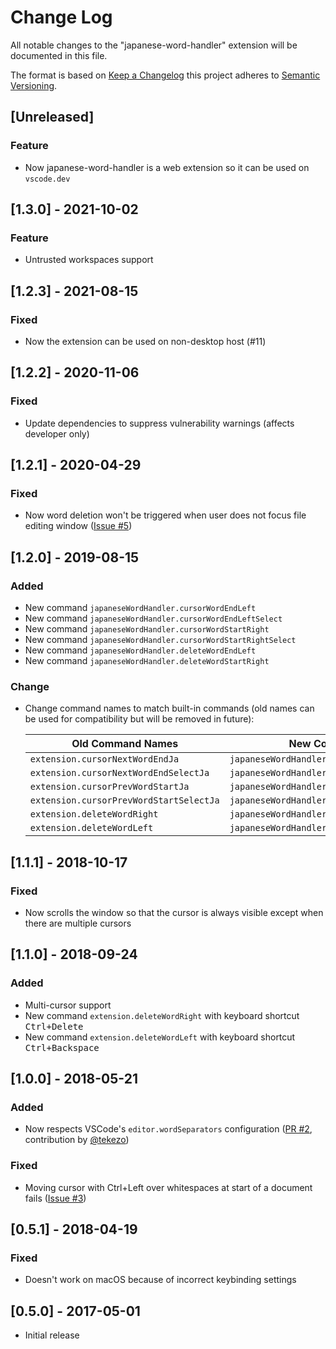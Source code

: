 # Change Log

All notable changes to the "japanese-word-handler" extension will be
documented in this file.

The format is based on
[Keep a Changelog](http://keepachangelog.com/en/1.0.0/) this project adheres
to [Semantic Versioning](http://semver.org/spec/v2.0.0.html).

<!-- markdownlint-disable MD022 MD024 MD032 MD033 -->

## [Unreleased]

### Feature

- Now japanese-word-handler is a web extension so it can be used on `vscode.dev`

## [1.3.0] - 2021-10-02

### Feature

- Untrusted workspaces support

## [1.2.3] - 2021-08-15

### Fixed

- Now the extension can be used on non-desktop host (#11)

## [1.2.2] - 2020-11-06

### Fixed

- Update dependencies to suppress vulnerability warnings (affects developer only)

## [1.2.1] - 2020-04-29

### Fixed

- Now word deletion won't be triggered when user does not focus file editing window
  ([Issue #5](https://github.com/sgryjp/japanese-word-handler/issues/5))

## [1.2.0] - 2019-08-15

### Added

- New command `japaneseWordHandler.cursorWordEndLeft`
- New command `japaneseWordHandler.cursorWordEndLeftSelect`
- New command `japaneseWordHandler.cursorWordStartRight`
- New command `japaneseWordHandler.cursorWordStartRightSelect`
- New command `japaneseWordHandler.deleteWordEndLeft`
- New command `japaneseWordHandler.deleteWordStartRight`

### Change

- Change command names to match built-in commands (old names can be used for compatibility but will be removed in future):

  | Old Command Names                       | New Command Names                               |
  | --------------------------------------- | ----------------------------------------------- |
  | `extension.cursorNextWordEndJa`         | `japaneseWordHandler.cursorWordEndRight`        |
  | `extension.cursorNextWordEndSelectJa`   | `japaneseWordHandler.cursorWordEndRightSelect`  |
  | `extension.cursorPrevWordStartJa`       | `japaneseWordHandler.cursorWordStartLeft`       |
  | `extension.cursorPrevWordStartSelectJa` | `japaneseWordHandler.cursorWordStartLeftSelect` |
  | `extension.deleteWordRight`             | `japaneseWordHandler.deleteWordEndRight`        |
  | `extension.deleteWordLeft`              | `japaneseWordHandler.deleteWordStartLeft`       |

## [1.1.1] - 2018-10-17

### Fixed

- Now scrolls the window so that the cursor is always visible except when there are multiple cursors

## [1.1.0] - 2018-09-24

### Added

- Multi-cursor support
- New command `extension.deleteWordRight` with keyboard shortcut <kbd>Ctrl+Delete</kbd>
- New command `extension.deleteWordLeft` with keyboard shortcut <kbd>Ctrl+Backspace</kbd>

## [1.0.0] - 2018-05-21

### Added

- Now respects VSCode's `editor.wordSeparators` configuration
  ([PR #2](https://github.com/sgryjp/japanese-word-handler/pull/2), contribution
  by [@tekezo](https://github.com/tekezo))

### Fixed

- Moving cursor with Ctrl+Left over whitespaces at start of a document fails
  ([Issue #3](https://github.com/sgryjp/japanese-word-handler/issues/3))

## [0.5.1] - 2018-04-19

### Fixed

- Doesn't work on macOS because of incorrect keybinding settings

## [0.5.0] - 2017-05-01

- Initial release
